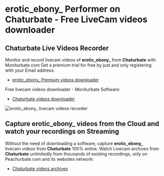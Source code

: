# erotic_ebony_ Performer on Chaturbate - Free LiveCam videos downloader

## Chaturbate Live Videos Recorder

Monitor and record livecam videos of **erotic_ebony_** from **Chaturbate** with Moniturbate.com
Get a premium trial for free by just and only registering with your Email address:
* [erotic_ebony_ Premium videos downloader](https://moniturbate.com/request-demo-licence-key.html)

Free livecam videos downloader - Moniturbate Software:
* [Chaturbate videos downloader](https://moniturbate.com/moniturbate-download-software.html)

![erotic_ebony_ livecam videos recorder](https://peachurnet.com/templates/moniturbate-software.png)


## Capture erotic_ebony_ videos from the Cloud and watch your recordings on Streaming

Without the need of downloading a software, capture **erotic_ebony_** livecam videos from **Chaturbate** 100% online.
Watch Livecam archives from **Chaturbate** unlimitedly from thousands of existing recordings, only on Peachurbate.com and its websites network:
* [Chaturbate videos archives](https://peachurnet.com/)